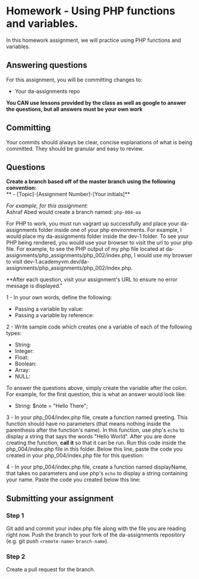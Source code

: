 # Homework - Using PHP functions and variables.
In this homework assignment, we will practice using PHP functions and variables.

## Answering questions
For this assignment, you will be committing changes to:  
- Your da-assignments repo

**You CAN use lessons provided by the class as well as google to answer the questions, but all answers must be your own work**  

## Committing
Your commits should always be clear, concise explanations of what is being committed. They should be granular and easy to review.  

## Questions
**Create a branch based off of the master branch using the following convention:**  
** - [Topic]-[Assignment Number]-[Your initials]**  

*For example, for this assignment:*  
Ashraf Abed would create a branch named: ```php-004-aa```

For PHP to work, you must run vagrant up successfully and place your da-assignments folder inside one of your php environments. For example, I would place my da-assignments folder inside the dev-1 folder. To see your PHP being rendered, you would use your browser to visit the url to your php file. For example, to see the PHP output of my php file located at da-assignments/php_assignments/php_002/index.php, I would use my browser to visit dev-1.academyvm.dev/da-assignments/php_assignments/php_002/index.php.

**After each question, visit your assignment's URL to ensure no error message is displayed."

1 - In your own words, define the following:
 - Passing a variable by value:
 - Passing a variable by reference:

2 - Write sample code which creates one a variable of each of the following types:
 - String:
 - Integer:
 - Float:
 - Boolean:
 - Array:
 - NULL:

To answer the questions above, simply create the variable after the colon. For example, for the first question, this is what an answer would look like:
  - String: $note = "Hello There";

3 - In your php_004/index.php file, create a function named greeting. This function should have no parameters (that means nothing inside the parenthesis after the function's name). In this function, use php's `echo` to display a string that says the words "Hello World".
    After you are done creating the function, **call it** so that it can be run. Run this code inside the php_004/index.php file in this folder. Below this line, paste the code you created in your php_004/index.php file for this question:


4 - In your php_004/index.php file, create a function named displayName, that takes no parameters and use php's `echo` to display a string containing your name. Paste the code you created below this line:


## Submitting your assignment
### Step 1
Git add and commit your index.php file along with the file you are reading right now. Push the branch to your fork of the da-assignments repository (e.g. git push `<remote-name>` `branch-name`).

### Step 2
Create a pull request for the branch.
